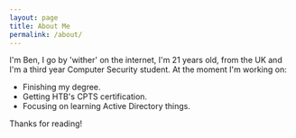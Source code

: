 ```yaml
---
layout: page
title: About Me
permalink: /about/
---
```


I'm Ben, I go by 'wither' on the internet, I'm 21 years old, from the UK and I'm a third year Computer Security student.
At the moment I'm working on:
- Finishing my degree.
- Getting HTB's CPTS certification.
- Focusing on learning Active Directory things.

Thanks for reading!


